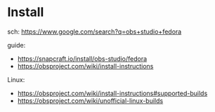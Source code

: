 # Install
sch: https://www.google.com/search?q=obs+studio+fedora

guide:
- https://snapcraft.io/install/obs-studio/fedora
- https://obsproject.com/wiki/install-instructions

Linux:
- https://obsproject.com/wiki/install-instructions#supported-builds
- https://obsproject.com/wiki/unofficial-linux-builds
